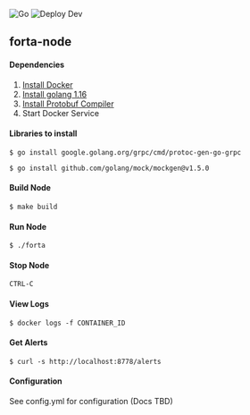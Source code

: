 ![Go](https://github.com/github.com/forta-protocol/forta-node/workflows/Go/badge.svg)
![Deploy Dev](https://github.com/github.com/forta-protocol/forta-node/actions/workflows/deploy-dev.yml/badge.svg)

## forta-node

#### Dependencies

1. [Install Docker](https://docs.docker.com/get-docker/)
2. [Install golang 1.16](https://golang.org/doc/install)
3. [Install Protobuf Compiler](https://grpc.io/docs/protoc-installation/)
4. Start Docker Service

#### Libraries to install
```shell
$ go install google.golang.org/grpc/cmd/protoc-gen-go-grpc 
```
```shell 
$ go install github.com/golang/mock/mockgen@v1.5.0
```

#### Build Node

```shell
$ make build
```

#### Run Node

```shell
$ ./forta
```

#### Stop Node

```
CTRL-C
```

#### View Logs

```shell
$ docker logs -f CONTAINER_ID
```

#### Get Alerts

```shell
$ curl -s http://localhost:8778/alerts
```


#### Configuration

See config.yml for configuration (Docs TBD)